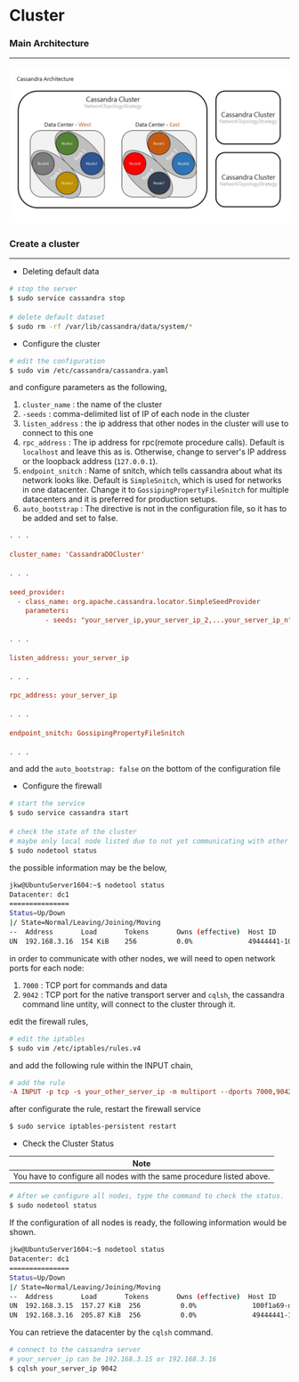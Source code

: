 # Cluster

<script type="text/javascript" src="../js/general.js"></script>

### Main Architecture
---

![](/images/cassandra_arch.jpg)

### Create a cluster
---

* Deleting default data

```bash
# stop the server
$ sudo service cassandra stop

# delete default dataset
$ sudo rm -rf /var/lib/cassandra/data/system/*
```

* Configure the cluster

```bash
# edit the configuration
$ sudo vim /etc/cassandra/cassandra.yaml
```

and configure parameters as the following,

1. `cluster_name` : the name of the cluster
2. `-seeds` : comma-delimited list of IP of each node in the cluster
3. `listen_address` : the ip address that other nodes in the cluster will use to connect to this one
4. `rpc_address` : The ip address for rpc(remote procedure calls). Default is `localhost` and leave this as is. Otherwise, change to server's IP address or the loopback address (`127.0.0.1`).
5. `endpoint_snitch` : Name of snitch, which tells cassandra about what its network looks like. Default is `SimpleSnitch`, which is used for networks in one datacenter. Change it to `GossipingPropertyFileSnitch` for multiple datacenters and it is preferred for production setups.
6. `auto_bootstrap` : The directive is not in the configuration file, so it has to be added and set to false.

```conf
. . .

cluster_name: 'CassandraDOCluster'

. . .

seed_provider:
  - class_name: org.apache.cassandra.locator.SimpleSeedProvider
    parameters:
         - seeds: "your_server_ip,your_server_ip_2,...your_server_ip_n"

. . .

listen_address: your_server_ip

. . .

rpc_address: your_server_ip

. . .

endpoint_snitch: GossipingPropertyFileSnitch

. . .
```

and add the `auto_bootstrap: false` on the bottom of the configuration file

* Configure the firewall

```bash
# start the service
$ sudo service cassandra start

# check the state of the cluster
# maybe only local node listed due to not yet communicating with other nodes
$ sudo nodetool status
```

the possible information may be the below,

```bash
jkw@UbuntuServer1604:~$ nodetool status
Datacenter: dc1
===============
Status=Up/Down
|/ State=Normal/Leaving/Joining/Moving
--  Address       Load       Tokens       Owns (effective)  Host ID                               Rack
UN  192.168.3.16  154 KiB    256          0.0%              49444441-10d0-4817-bb15-734f291c0702  rack1
```

in order to communicate with other nodes, we will need to open network ports for each node:

1. `7000` : TCP port for commands and data
2. `9042` : TCP port for the native transport server and `cqlsh`, the cassandra command line untity, will connect to the cluster through it.

edit the firewall rules,

```bash
# edit the iptables
$ sudo vim /etc/iptables/rules.v4
```

and add the following rule within the INPUT chain,

```conf
# add the rule
-A INPUT -p tcp -s your_other_server_ip -m multiport --dports 7000,9042 -m state --state NEW,ESTABLISHED -j ACCEPT
```

after configurate the rule, restart the firewall service

```bash
$ sudo service iptables-persistent restart
```

* Check the Cluster Status

| Note |
|--|
| You have to configure all nodes with the same procedure listed above. |

```bash
# After we configure all nodes, type the command to check the status.
$ sudo nodetool status
```

If the configuration of all nodes is ready, the following information would be shown.

```bash
jkw@UbuntuServer1604:~$ nodetool status
Datacenter: dc1
===============
Status=Up/Down
|/ State=Normal/Leaving/Joining/Moving
--  Address       Load       Tokens       Owns (effective)  Host ID                               Rack
UN  192.168.3.15  157.27 KiB  256          0.0%              100f1a69-dfe3-4d1c-a88b-dce46e608729  rack1
UN  192.168.3.16  205.87 KiB  256          0.0%              49444441-10d0-4817-bb15-734f291c0702  rack1
```

You can retrieve the datacenter by the `cqlsh` command.

```bash
# connect to the cassandra server
# your_server_ip can be 192.168.3.15 or 192.168.3.16
$ cqlsh your_server_ip 9042
```














